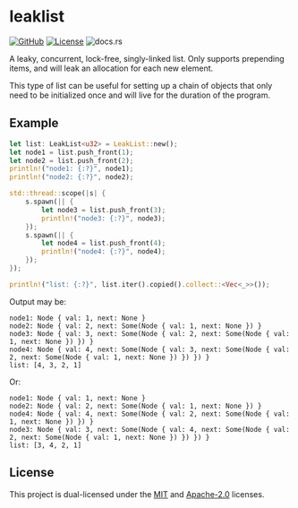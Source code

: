 # leaklist

[![GitHub](https://img.shields.io/badge/github-Coder--256%2Fleaklist-4c1.svg?logo=github)](https://github.com/Coder-256/leaklist)
[![License](https://img.shields.io/badge/license-MIT_OR_Apache--2.0-blue.svg)](https://github.com/Coder-256/leaklist#license)
![docs.rs](https://docs.rs/leaklist/badge.svg)

A leaky, concurrent, lock-free, singly-linked list. Only supports prepending
items, and will leak an allocation for each new element.

This type of list can be useful for setting up a chain of objects that only need
to be initialized once and will live for the duration of the program.

## Example

```rust
let list: LeakList<u32> = LeakList::new();
let node1 = list.push_front(1);
let node2 = list.push_front(2);
println!("node1: {:?}", node1);
println!("node2: {:?}", node2);

std::thread::scope(|s| {
    s.spawn(|| {
        let node3 = list.push_front(3);
        println!("node3: {:?}", node3);
    });
    s.spawn(|| {
        let node4 = list.push_front(4);
        println!("node4: {:?}", node4);
    });
});

println!("list: {:?}", list.iter().copied().collect::<Vec<_>>());
```

Output may be:

```
node1: Node { val: 1, next: None }
node2: Node { val: 2, next: Some(Node { val: 1, next: None }) }
node3: Node { val: 3, next: Some(Node { val: 2, next: Some(Node { val: 1, next: None }) }) }
node4: Node { val: 4, next: Some(Node { val: 3, next: Some(Node { val: 2, next: Some(Node { val: 1, next: None }) }) }) }
list: [4, 3, 2, 1]
```

Or:

```
node1: Node { val: 1, next: None }
node2: Node { val: 2, next: Some(Node { val: 1, next: None }) }
node4: Node { val: 4, next: Some(Node { val: 2, next: Some(Node { val: 1, next: None }) }) }
node3: Node { val: 3, next: Some(Node { val: 4, next: Some(Node { val: 2, next: Some(Node { val: 1, next: None }) }) }) }
list: [3, 4, 2, 1]
```

## License

This project is dual-licensed under the [MIT](LICENSE-MIT) and
[Apache-2.0](LICENSE-APACHE) licenses.
